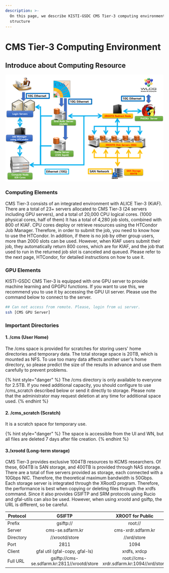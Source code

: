 ```yaml
---
description: >-
  On this page, we describe KISTI-GSDC CMS Tier-3 computing environment and
  structure
---
```


# CMS Tier-3 Computing Environment

## Introduce about Computing Resource

![KISTI CMS Tier-3 Structure](.gitbook/assets/CMS_Tier3_구조도.png)

### Computing Elements

CMS Tier-3 consists of an integrated environment with ALICE Tier-3 (KiAF). There are a total of 23+ servers allocated to CMS Tier-3 (24 servers including GPU servers), and a total of 20,000 CPU logical cores. (1000 physical cores, half of them) It has a total of 4,280 job slots, combined with 800 of KIAF. CPU cores deploy or retrieve resources using the HTCondor Job Manager. Therefore, in order to submit the job, you need to know how to use the HTCondor. In addition, if there is no job by other group users, more than 2000 slots can be used. However, when KIAF users submit their job, they automatically return 800 cores, which are for KIAF, and the job that used to run in the returned job slot is canceled and queued. Please refer to the next page, HTCondor, for detailed instructions on how to use it.

### GPU Elements

KISTI-GSDC CMS Tier-3 is equipped with one GPU server to provide machine learning and GPGPU functions. If you want to use this, we recommend you to use it by accessing the GPU UI server. Please use the command below to connect to the server.

```bash
## Can not access from remote. Please, login from ui server.
ssh [CMS GPU Server]
```

### Important Directories

#### 1. /cms (User Home)

The /cms space is provided for scratches for storing users' home directories and temporary data. The total storage space is 20TB, which is mounted as NFS. To use too many data affects another user's home directory, so please predict the size of the results in advance and use them carefully to prevent problems.

{% hint style="danger" %}
The /cms directory is only available to everyone for 2.5TB. If you need additional capacity, you should configure to use /cms\_scratch described below or send it directly to storage. Please note that the administrator may request deletion at any time for additional space used.
{% endhint %}

#### 2. /cms\_scratch (Scratch)

It is a scratch space for temporary use.

{% hint style="danger" %}
The space is accessible from the UI and WN, but all files are deleted 7 days after file creation.
{% endhint %}

#### 3./xrootd (Long-term storage)

CMS Tier-3 provides exclusive 1004TB resources to KCMS researchers. Of these, 604TB is SAN storage, and 400TB is provided through NAS storage. There are a total of five servers provided as storage, each connected with a 10Gbps NIC. Therefore, the theoretical maximum bandwidth is 50Gbps. Each storage server is integrated through the XRootD program. Therefore, the performance is best when copying or deleting files through the xrdfs command. Since it also provides GSIFTP and SRM protocols using Rucio and gfal-utils can also be used. However, when using xrootd and gsiftp, the URL is different, so be careful.

| Protocol  |                    GSIFTP                    |              XROOT for Public             |             XROOT for Internal             |
| --------- | :------------------------------------------: | :---------------------------------------: | :----------------------------------------: |
| Prefix    |                   gsiftp://                  |                  root://                  |                   root://                  |
| Server    |               cms-se.sdfarm.kr               |             cms-xrdr.sdfarm.kr            |             cms-xrdr.private.lo            |
| Directory |                //xrootd/store                |                //xrd/store                |                 //xrd/store                |
| Port      |                     2811                     |                    1094                   |                    2094                    |
| Client    |        gfal util (gfal-copy, gfal-ls)        |                xrdfs, xrdcp               |                xrdfs, xrdcp                |
| Full URL  | gsiftp://cms-se.sdfarm.kr:2811//xrootd/store | root://cms-xrdr.sdfarm.kr:1094//xrd/store | root://cms-xrdr.private.lo:2094//xrd/store |



